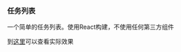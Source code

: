 <h3>任务列表</h3>
<p>一个简单的任务列表。使用React构建，不使用任何第三方组件</p>
到<a href="https://codesandbox.io/s/github/Patrick-Ren/TodoList">这里</a>可以查看实际效果
